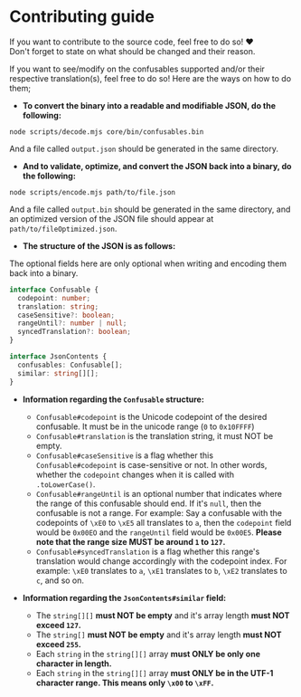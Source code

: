 # Contributing guide

If you want to contribute to the source code, feel free to do so! ❤️<br>
Don't forget to state on what should be changed and their reason.

If you want to see/modify on the confusables supported and/or their respective translation(s), feel free to do so! Here are the ways on how to do them;

- **To convert the binary into a readable and modifiable JSON, do the following:**

```shell
node scripts/decode.mjs core/bin/confusables.bin
```

And a file called `output.json` should be generated in the same directory.

- **And to validate, optimize, and convert the JSON back into a binary, do the following:**

```shell
node scripts/encode.mjs path/to/file.json
```

And a file called `output.bin` should be generated in the same directory, and an optimized version of the JSON file should appear at `path/to/fileOptimized.json`.

- **The structure of the JSON is as follows:**

The optional fields here are only optional when writing and encoding them back into a binary.

```ts
interface Confusable {
  codepoint: number;
  translation: string;
  caseSensitive?: boolean;
  rangeUntil?: number | null;
  syncedTranslation?: boolean;
}

interface JsonContents {
  confusables: Confusable[];
  similar: string[][];
}
```

- **Information regarding the `Confusable` structure:**

	- `Confusable#codepoint` is the Unicode codepoint of the desired confusable. It must be in the unicode range (`0` to `0x10FFFF`)
	- `Confusable#translation` is the translation string, it must NOT be empty.
	- `Confusable#caseSensitive` is a flag whether this `Confusable#codepoint` is case-sensitive or not. In other words, whether the `codepoint` changes when it is called with `.toLowerCase()`.
	- `Confusable#rangeUntil` is an optional number that indicates where the range of this confusable should end. If it's `null`, then the confusable is not a range. For example: Say a confusable with the codepoints of `\xE0` to `\xE5` all translates to `a`, then the `codepoint` field would be `0x00EO` and the `rangeUntil` field would be `0x00E5`. **Please note that the range size MUST be around `1` to `127`.**
	- `Confusable#syncedTranslation` is a flag whether this range's translation would change accordingly with the codepoint index. For example: `\xE0` translates to `a`, `\xE1` translates to `b`, `\xE2` translates to `c`, and so on.

- **Information regarding the `JsonContents#similar` field:**

	- The `string[][]` **must NOT be empty** and it's array length **must NOT exceed `127`.**
	- The `string[]` **must NOT be empty** and it's array length **must NOT exceed `255`.**
	- Each `string` in the `string[][]` array **must ONLY be only one character in length.**
	- Each `string` in the `string[][]` array **must ONLY be in the UTF-1 character range. This means only `\x00` to `\xFF`.**